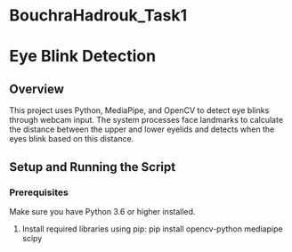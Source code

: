 # BouchraHadrouk_Task1
# Eye Blink Detection

## Overview
This project uses Python, MediaPipe, and OpenCV to detect eye blinks through webcam input. The system processes face landmarks to calculate the distance between the upper and lower eyelids and detects when the eyes blink based on this distance.

## Setup and Running the Script

### Prerequisites
Make sure you have Python 3.6 or higher installed.

1. Install required libraries using pip:
   pip install opencv-python mediapipe scipy
